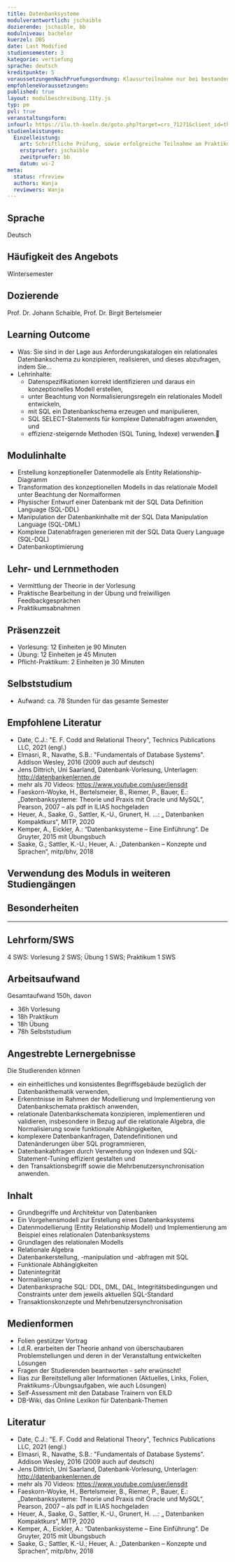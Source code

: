 ```yaml
---
title: Datenbanksysteme
modulverantwortlich: jschaible
dozierende: jschaible, bb
modulniveau: bachelor
kuerzel: DBS
date: Last Modified
studiensemester: 3
kategorie: vertiefung
sprache: deutsch
kreditpunkte: 5
voraussetzungenNachPruefungsordnung: Klausurteilnahme nur bei bestandenem DBS‐Praktikum
empfohleneVoraussetzungen: 
published: true
layout: modulbeschreibung.11ty.js
typ: pm
pvl: true
veranstaltungsform: 
infourl: https://ilu.th-koeln.de/goto.php?target=crs_71271&client_id=thkilu
studienleistungen:
  Einzelleistung:
    art: Schriftliche Prüfung, sowie erfolgreiche Teilnahme am Praktikum als Prüfungsvorleistung.
    erstpruefer: jschaible
    zweitpruefer: bb
    datum: ws-2
meta:
  status: rfreview  
  authors: Wanja
  reviewers: Wanja
---
```


## Sprache
Deutsch

## Häufigkeit des Angebots
Wintersemester

## Dozierende
Prof. Dr. Johann Schaible, Prof. Dr. Birgit Bertelsmeier

## Learning Outcome
- Was: Sie sind in der Lage aus Anforderungskatalogen ein relationales Datenbankschema zu konzipieren, realisieren, und dieses abzufragen, indem Sie…
- Lehrinhalte:
  - Datenspezifikationen korrekt identifizieren und daraus ein konzeptionelles Modell erstellen,
  - unter Beachtung von Normalisierungsregeln ein relationales Modell entwickeln,
  - mit SQL ein Datenbankschema erzeugen und manipulieren,
  - SQL SELECT-Statements für komplexe Datenabfragen anwenden, und
  - effizienz-steigernde Methoden (SQL Tuning, Indexe) verwenden.

## Modulinhalte
- Erstellung konzeptioneller Datenmodelle als Entity Relationship-Diagramm
- Transformation des konzeptionellen Modells in das relationale Modell unter Beachtung der Normalformen
- Physischer Entwurf einer Datenbank mit der SQL Data Definition Language (SQL-DDL)
- Manipulation der Datenbankinhalte mit der SQL Data Manipulation Language (SQL-DML)
- Komplexe Datenabfragen generieren mit der SQL Data Query Language (SQL-DQL)
- Datenbankoptimierung 

## Lehr- und Lernmethoden
- Vermittlung der Theorie in der Vorlesung
- Praktische Bearbeitung in der Übung und freiwilligen Feedbackgesprächen
- Praktikumsabnahmen 

## Präsenzzeit
- Vorlesung: 12 Einheiten je 90 Minuten
- Übung: 12 Einheiten je 45 Minuten
- Pflicht-Praktikum: 2 Einheiten je 30 Minuten

## Selbststudium
- Aufwand: ca. 78 Stunden für das gesamte Semester

## Empfohlene Literatur
- Date, C.J.: "E. F. Codd and Relational Theory", Technics Publications LLC, 2021 (engl.)
- Elmasri, R., Navathe, S.B.: "Fundamentals of Database Systems". Addison Wesley, 2016 (2009 auch auf deutsch)
- Jens Dittrich, Uni Saarland, Datenbank-Vorlesung, Unterlagen: http://datenbankenlernen.de
- mehr als 70 Videos: https://www.youtube.com/user/jensdit
- Faeskorn-Woyke, H., Bertelsmeier, B., Riemer, P., Bauer, E.: „Datenbanksysteme: Theorie und Praxis mit Oracle und MySQL“, Pearson, 2007 – als pdf in ILIAS hochgeladen
- Heuer, A., Saake, G., Sattler, K.-U., Grunert, H. …: „ Datenbanken Kompaktkurs“, MITP, 2020
- Kemper, A., Eickler, A.: “Datenbanksysteme – Eine Einführung“. De Gruyter, 2015 mit Übungsbuch
- Saake, G.; Sattler, K.-U.; Heuer, A.: „Datenbanken – Konzepte und Sprachen“, mitp/bhv, 2018

## Verwendung des Moduls in weiteren Studiengängen

## Besonderheiten

---

## Lehrform/SWS

4 SWS: Vorlesung 2 SWS; Übung 1 SWS; Praktikum 1 SWS

## Arbeitsaufwand

Gesamtaufwand 150h, davon 

- 36h Vorlesung 
- 18h Praktikum
- 18h Übung
- 78h Selbststudium 

## Angestrebte Lernergebnisse

Die Studierenden können

- ein einheitliches und konsistentes Begriffsgebäude bezüglich der Datenbankthematik verwenden,
- Erkenntnisse im Rahmen der Modellierung und Implementierung von Datenbankschemata praktisch anwenden,
- relationale Datenbankschemata konzipieren, implementieren und validieren, insbesondere in Bezug auf die relationale Algebra, die Normalisierung sowie funktionale Abhängigkeiten,
- komplexere Datenbankanfragen, Datendefinitionen und Datenänderungen über SQL programmieren, 
- Datenbankabfragen durch Verwendung von Indexen und SQL-Statement-Tuning effizient gestalten und  
- den Transaktionsbegriff sowie die Mehrbenutzersynchronisation anwenden.

## Inhalt
- Grundbegriffe und Architektur von Datenbanken  
- Ein Vorgehensmodell zur Erstellung eines Datenbanksystems
- Datenmodellierung (Entity Relationship Modell) und Implementierung am Beispiel eines relationalen Datenbanksystems
- Grundlagen des relationalen Modells
- Relationale Algebra
- Datenbankerstellung, -manipulation und -abfragen mit SQL
- Funktionale Abhängigkeiten
- Datenintegrität
- Normalisierung
- Datenbanksprache SQL: DDL, DML, DAL, Integritätsbedingungen und Constraints unter dem jeweils aktuellen SQL-Standard
- Transaktionskonzepte und Mehrbenutzersynchronisation


## Medienformen
* Folien gestützer Vortrag  
* I.d.R. erarbeiten der Theorie anhand von überschaubaren Problemstellungen und deren in der Veranstaltung entwickelten Lösungen 
* Fragen der Studierenden beantworten - sehr erwünscht!  
* Ilias zur Bereitstellung aller Informationen (Aktuelles, Links, Folien, Praktikums-/Übungsaufgaben, wie auch Lösungen)  
* Self-Assessment mit den Database Trainern von EILD 
* DB-Wiki, das Online Lexikon für Datenbank-Themen

## Literatur
- Date, C.J.: "E. F. Codd and Relational Theory", Technics Publications LLC, 2021 (engl.)
- Elmasri, R., Navathe, S.B.: "Fundamentals of Database Systems". Addison Wesley, 2016 (2009 auch auf deutsch)
- Jens Dittrich, Uni Saarland, Datenbank-Vorlesung, Unterlagen: http://datenbankenlernen.de
- mehr als 70 Videos: https://www.youtube.com/user/jensdit
- Faeskorn-Woyke, H., Bertelsmeier, B., Riemer, P., Bauer, E.: „Datenbanksysteme: Theorie und Praxis mit Oracle und MySQL“, Pearson, 2007 – als pdf in ILIAS hochgeladen
- Heuer, A., Saake, G., Sattler, K.-U., Grunert, H. …: „ Datenbanken Kompaktkurs“, MITP, 2020
- Kemper, A., Eickler, A.: “Datenbanksysteme – Eine Einführung“. De Gruyter, 2015 mit Übungsbuch
- Saake, G.; Sattler, K.-U.; Heuer, A.: „Datenbanken – Konzepte und Sprachen“, mitp/bhv, 2018

